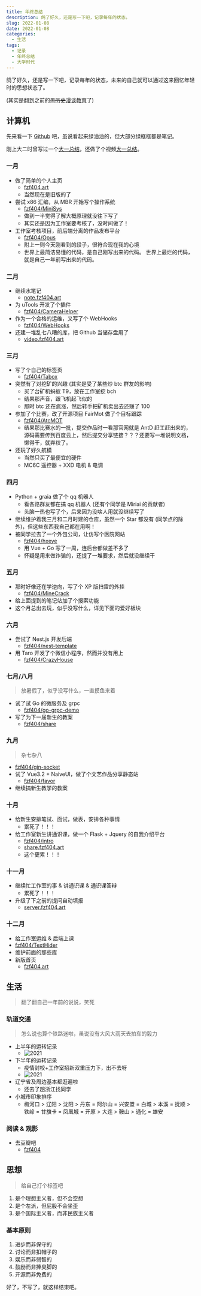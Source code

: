 ```yaml
---
title: 年终总结
description: 鸽了好久，还是写一下吧，记录每年的状态。
slug: 2022-01-08
date: 2022-01-08
categories:
  - 生活
tags:
  - 记录
  - 年终总结
  - 大学时代
---
```


鸽了好久，还是写一下吧，记录每年的状态，未来的自己就可以通过这来回忆年轻时的思想状态了。

(其实是翻到之前的~~黑历史~~[漫谈教育](https://blog.fzf404.art/p/2020-01-19/)了)

## 计算机

先来看一下 [Github](https://github.com/fzf404) 吧，虽说看起来绿油油的，但大部分绿框框都是笔记。

刚上大二时曾写过一个[大一总结](https://blog.fzf404.art/p/2021-09-20/)，还做了个视频[大一总结](https://www.bilibili.com/video/BV1MU4y1A7bJ)。

### 一月

- 做了简单的个人主页
  - [fzf404.art](https://fzf404.art/)
  - 当然现在是旧版的了
- 尝试 x86 汇编，从 MBR 开始写个操作系统
  - [fzf404/MiniSys](https://github.com/fzf404/MiniSystem)
  - 做到一半觉得了解大概原理就没往下写了
  - 其实还是因为工作室要考核了，没时间做了！
- 工作室考核项目，前后端分离的作品发布平台
  - [fzf404/Opus](https://github.com/fzf404/Opus)
  - 附上一则今天刚看到的段子，很符合现在我的心境
  - 世界上最简洁易懂的代码，是自己刚写出来的代码。
    世界上最烂的代码，就是自己一年前写出来的代码。

### 二月

- 继续水笔记
  - [note.fzf404.art](https://note.fzf404.art/)
- 为 uTools 开发了个插件
  - [fzf404/CameraHelper](https://github.com/fzf404/CameraHelper)
- 作为一个合格的运维，又写了个 WebHooks
  - [fzf404/WebHooks](https://github.com/fzf404/WebHooks)
- 还建一堆乱七八糟的库，把 Github 当储存盘用了
  - [video.fzf404.art](https://video.fzf404.art/)

### 三月

- 写了个自己的标签页
  - [fzf404/Tabox](https://github.com/fzf404/Tabox)
- 突然有了对挖矿的兴趣 (其实是受了某些炒 btc 群友的影响)
  - 买了台矿机蚂蚁 T9，放在工作室挖 bch
  - 结果那声音，跟飞机起飞似的
  - 那时 btc 还在疯涨，然后转手把矿机卖出去还赚了 100
- 参加了个比赛，改了开源项目 FairMot 做了个目标跟踪
  - [fzf404/AtcMOT](https://github.com/fzf404/AtcMOT)
  - 结果那比赛水的一批，提交作品时一看那官网就是 AntD 赶工赶出来的，源码需要传到百度云上，然后提交分享链接？？？还要写一堆说明文档，懒得干，就弃权了。
- 还玩了好久航模
  - 当然只买了最便宜的硬件
  - MC6C 遥控器 + XXD 电机 & 电调

### 四月

- Python + graia 做了个 qq 机器人
  - 看各路群友都在搞 qq 机器人 (还有个同学是 Miriai 的贡献者)
  - 头脑一热也写了个，后来因为没啥人用就没继续写了
- 继续维护着我三月和二月时建的仓库，虽然一个 Star 都没有 (同学点的除外)，但这些东西我自己都在用啊！
- 被同学拉去了一个外包公司，让仿写个医院网站
  - [fzf404/hxeye](https://github.com/fzf404/hxeye)
  - 用 Vue + Go 写了一周，连后台都做差不多了
  - 怀疑是用来做诈骗的，还提了一堆要求，然后就没继续干

### 五月

- 那时好像还在学逆向，写了个 XP 版扫雷的外挂
  - [fzf404/MineCrack](https://github.com/fzf404/MineCrack)
- 给上面提到的笔记站加了个搜索功能
- 这个月总出去玩，似乎没写什么，详见下面的爱好板块

### 六月

- 尝试了 Nest.js 开发后端
  - [fzf404/nest-template](https://github.com/fzf404/nest-template)
- 用 Taro 开发了个微信小程序，然而并没有用上
  - [fzf404/CrazyHouse](https://github.com/fzf404/CrazyHouse)

### 七月/八月

> 放暑假了，似乎没写什么，一直摸鱼来着

- 试了试 Go 的微服务及 grpc
  - [fzf404/go-grpc-demo](https://github.com/fzf404/go-grpc-demo)
- 写了为下一届新生的教案
  - [fzf404/share](https://github.com/fzf404/share)

### 九月

> 杂七杂八

- [fzf404/gin-socket](https://github.com/fzf404/gin-socket)
- 试了 Vue3.2 + NaiveUI，做了个文艺作品分享静态站
  - [fzf404/favor](https://github.com/fzf404/favor)
- 继续搞新生教学的教案

### 十月

- 给新生安排笔试、面试，做表，安排各种事情
  - 累死了！！！
- 给工作室新生讲通识课，做一个 Flask + Jquery 的自我介绍平台
  - [fzf404/intro](https://github.com/fzf404/intro)
  - [share.fzf404.art](https://share.fzf404.art/)
  - 这个更累！！！

### 十一月

- 继续忙工作室的事 & 讲通识课 & 通识课答辩
  - 累死了！！！
- 升级了下之前的提问自动填报
  - [server.fzf404.art](https://server.fzf404.art/)

### 十二月

- 给工作室运维 & 后端上课
- [fzf404/TextHider](https://github.com/fzf404/TextHider)
- 维护前面的那些库
- 新版首页
  - [fzf404.art](https://fzf404.art/)

## 生活

> 翻了翻自己一年前的说说，笑死

### 轨道交通

> 怎么说也算个铁路迷啦，虽说没有大风大雨天去拍车的毅力

- 上半年的运转记录
  - ![2021](https://img.fzf404.art/blog/2022-10-19_13-46-59.webp)
- 下半年的运转记录
  - 疫情封校+工作室招新双重压力下，出不去呀
  - ![2021](https://img.fzf404.art/blog/2022-10-19_14-11-24.webp)
- 辽宁省及周边基本都逛遍啦
  - 还去了趟浙江找同学
- 小城市印象排序
  - 梅河口 > 辽阳 > 沈阳 > 丹东 = 阿尔山 = 兴安盟 = 白城 > 本溪 = 抚顺 > 铁岭 = 甘旗卡 = 凤凰城 = 开原 > 大连 > 鞍山 > 通化 = 雄安

### 阅读 & 观影

- 去豆瓣吧
  - [fzf404](https://www.douban.com/people/169857273)

## 思想

> 给自己打个标签吧

1. 是个理想主义者，但不会空想
2. 是个左派，但屁股不会坐歪
3. 是个国际主义者，而非民族主义者

### 基本原则

1. 进步而非保守的
2. 讨论而非扣帽子的
3. 娱乐而非弱智的
4. 鼓励而非捧臭脚的
5. 开源而非免费的

好了，不写了，就这样结束吧。
